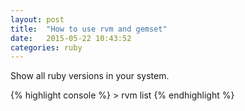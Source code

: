 ```yaml
---
layout: post
title:  "How to use rvm and gemset"
date:   2015-05-22 10:43:52
categories: ruby
---
```


Show all ruby versions in your system.


{% highlight console %}
	> rvm list
{% endhighlight %}

